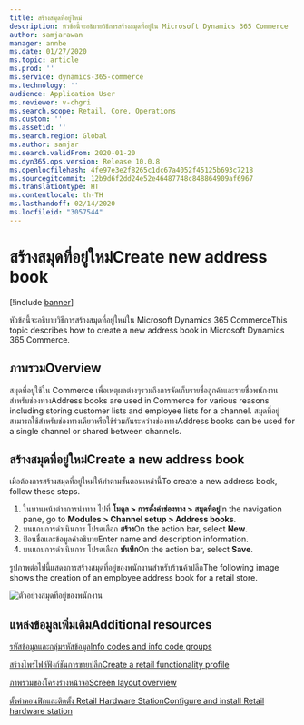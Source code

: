 ```yaml
---
title: สร้างสมุดที่อยู่ใหม่
description: หัวข้อนี้จะอธิบายวิธีการสร้างสมุดที่อยู่ใน Microsoft Dynamics 365 Commerce
author: samjarawan
manager: annbe
ms.date: 01/27/2020
ms.topic: article
ms.prod: ''
ms.service: dynamics-365-commerce
ms.technology: ''
audience: Application User
ms.reviewer: v-chgri
ms.search.scope: Retail, Core, Operations
ms.custom: ''
ms.assetid: ''
ms.search.region: Global
ms.author: samjar
ms.search.validFrom: 2020-01-20
ms.dyn365.ops.version: Release 10.0.8
ms.openlocfilehash: 4fe97e3e2f8265c1dc67a4052f45125b693c7218
ms.sourcegitcommit: 12b9d6f2dd24e52e46487748c848864909af6967
ms.translationtype: HT
ms.contentlocale: th-TH
ms.lasthandoff: 02/14/2020
ms.locfileid: "3057544"
---
```

# <a name="create-new-address-book"></a><span data-ttu-id="ae93c-103">สร้างสมุดที่อยู่ใหม่</span><span class="sxs-lookup"><span data-stu-id="ae93c-103">Create new address book</span></span>


[!include [banner](includes/banner.md)]

<span data-ttu-id="ae93c-104">หัวข้อนี้จะอธิบายวิธีการสร้างสมุดที่อยู่ใหม่ใน Microsoft Dynamics 365 Commerce</span><span class="sxs-lookup"><span data-stu-id="ae93c-104">This topic describes how to create a new address book in Microsoft Dynamics 365 Commerce.</span></span>

## <a name="overview"></a><span data-ttu-id="ae93c-105">ภาพรวม</span><span class="sxs-lookup"><span data-stu-id="ae93c-105">Overview</span></span>

<span data-ttu-id="ae93c-106">สมุดที่อยู่ใช้ใน Commerce เพื่อเหตุผลต่างๆรวมถึงการจัดเก็บรายชื่อลูกค้าและรายชื่อพนักงานสำหรับช่องทาง</span><span class="sxs-lookup"><span data-stu-id="ae93c-106">Address books are used in Commerce for various reasons including storing customer lists and employee lists for a channel.</span></span> <span data-ttu-id="ae93c-107">สมุดที่อยู่สามารถใช้สำหรับช่องทางเดียวหรือใช้ร่วมกันระหว่างช่องทาง</span><span class="sxs-lookup"><span data-stu-id="ae93c-107">Address books can be used for a single channel or shared between channels.</span></span>

## <a name="create-a-new-address-book"></a><span data-ttu-id="ae93c-108">สร้างสมุดที่อยู่ใหม่</span><span class="sxs-lookup"><span data-stu-id="ae93c-108">Create a new address book</span></span>

<span data-ttu-id="ae93c-109">เมื่อต้องการสร้างสมุดที่อยู่ใหม่ให้ทำตามขั้นตอนเหล่านี้</span><span class="sxs-lookup"><span data-stu-id="ae93c-109">To create a new address book, follow these steps.</span></span>
 
1. <span data-ttu-id="ae93c-110">ในบานหน้าต่างการนำทาง ไปที่ **โมดูล \> การตั้งค่าช่องทาง \> สมุดที่อยู่**</span><span class="sxs-lookup"><span data-stu-id="ae93c-110">In the navigation pane, go to **Modules \> Channel setup \> Address books**.</span></span>
1. <span data-ttu-id="ae93c-111">บนแถบการดำเนินการ โปรดเลือก **สร้าง**</span><span class="sxs-lookup"><span data-stu-id="ae93c-111">On the action bar, select **New**.</span></span>
1. <span data-ttu-id="ae93c-112">ป้อนชื่อและข้อมูลคำอธิบาย</span><span class="sxs-lookup"><span data-stu-id="ae93c-112">Enter name and description information.</span></span>
1. <span data-ttu-id="ae93c-113">บนแถบการดำเนินการ โปรดเลือก **บันทึก**</span><span class="sxs-lookup"><span data-stu-id="ae93c-113">On the action bar, select **Save**.</span></span>

<span data-ttu-id="ae93c-114">รูปภาพต่อไปนี้แสดงการสร้างสมุดที่อยู่ของพนักงานสำหรับร้านค้าปลีก</span><span class="sxs-lookup"><span data-stu-id="ae93c-114">The following image shows the creation of an employee address book for a retail store.</span></span>

![ตัวอย่างสมุดที่อยู่ของพนักงาน](media/address-books.png)

## <a name="additional-resources"></a><span data-ttu-id="ae93c-116">แหล่งข้อมูลเพิ่มเติม</span><span class="sxs-lookup"><span data-stu-id="ae93c-116">Additional resources</span></span>

[<span data-ttu-id="ae93c-117">รหัสข้อมูลและกลุ่มรหัสข้อมูล</span><span class="sxs-lookup"><span data-stu-id="ae93c-117">Info codes and info code groups</span></span>](info-codes-retail.md)           

[<span data-ttu-id="ae93c-118">สร้างโพรไฟล์ฟังก์ชันการขายปลีก</span><span class="sxs-lookup"><span data-stu-id="ae93c-118">Create a retail functionality profile</span></span>](retail-functionality-profile.md)      

[<span data-ttu-id="ae93c-119">ภาพรวมของโครงร่างหน้าจอ</span><span class="sxs-lookup"><span data-stu-id="ae93c-119">Screen layout overview</span></span>](pos-screen-layouts.md)       

[<span data-ttu-id="ae93c-120">ตั้งค่าคอนฟิกและติดตั้ง Retail Hardware Station</span><span class="sxs-lookup"><span data-stu-id="ae93c-120">Configure and install Retail hardware station</span></span>](retail-hardware-station-configuration-installation.md)  

